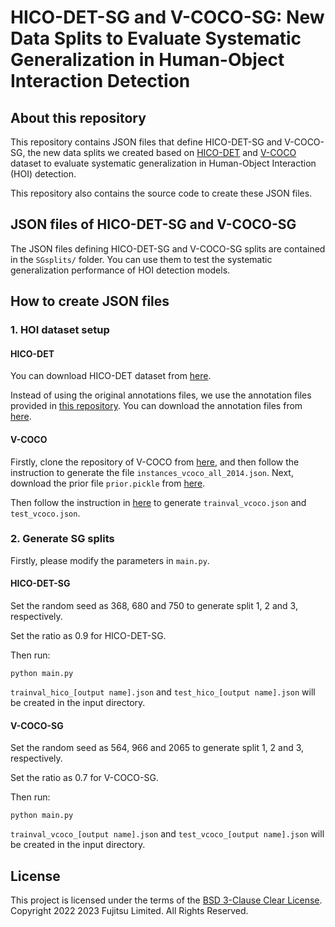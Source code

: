 # HICO-DET-SG and V-COCO-SG: New Data Splits to Evaluate Systematic Generalization in Human-Object Interaction Detection
## About this repository
This repository contains JSON files that define HICO-DET-SG and V-COCO-SG, the new data splits we created based on [HICO-DET](http://www-personal.umich.edu/~ywchao/hico/) and [V-COCO](https://github.com/s-gupta/v-coco) dataset to evaluate systematic generalization in Human-Object Interaction (HOI) detection.

This repository also contains the source code to create these JSON files.

## JSON files of HICO-DET-SG and V-COCO-SG
The JSON files defining HICO-DET-SG and V-COCO-SG splits are contained in the `SGsplits/` folder.
You can use them to test the systematic generalization performance of HOI detection models.  


## How to create JSON files
### 1. HOI dataset setup
#### HICO-DET
You can download HICO-DET dataset from [here](https://drive.google.com/open?id=1QZcJmGVlF9f4h-XLWe9Gkmnmj2z1gSnk). 

Instead of using the original annotations files, we use the annotation files provided in [this repository](https://github.com/YueLiao/PPDM). You can download the annotation files from [here](https://drive.google.com/open?id=1WI-gsNLS-t0Kh8TVki1wXqc3y2Ow1f2R). 

#### V-COCO
Firstly, clone the repository of V-COCO from [here](https://github.com/s-gupta/v-coco), and then follow the instruction to generate the file `instances_vcoco_all_2014.json`. Next, download the prior file `prior.pickle` from [here](https://drive.google.com/drive/folders/10uuzvMUCVVv95-xAZg5KS94QXm7QXZW4).

Then follow the instruction in [here](https://github.com/hitachi-rd-cv/qpic) to generate `trainval_vcoco.json` and `test_vcoco.json`.


### 2. Generate SG splits
Firstly, please modify the parameters in `main.py`.

#### HICO-DET-SG
Set the random seed as 368, 680 and 750 to generate split 1, 2 and 3, respectively.

Set the ratio as 0.9 for HICO-DET-SG.

Then run:
```shell
python main.py
```
`trainval_hico_[output name].json` and `test_hico_[output name].json` will be created in the input directory.

#### V-COCO-SG
Set the random seed as 564, 966 and 2065 to generate split 1, 2 and 3, respectively.

Set the ratio as 0.7 for V-COCO-SG.

Then run:
```shell
python main.py
```
`trainval_vcoco_[output name].json` and `test_vcoco_[output name].json` will be created in the input directory.


## License
This project is licensed under the terms of the [BSD 3-Clause Clear License](https://spdx.org/licenses/BSD-3-Clause-Clear.html).
Copyright 2022 2023 Fujitsu Limited. All Rights Reserved.